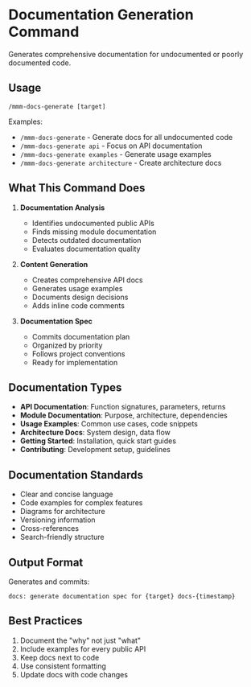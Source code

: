 # Documentation Generation Command

Generates comprehensive documentation for undocumented or poorly documented code.

## Usage

```
/mmm-docs-generate [target]
```

Examples:
- `/mmm-docs-generate` - Generate docs for all undocumented code
- `/mmm-docs-generate api` - Focus on API documentation
- `/mmm-docs-generate examples` - Generate usage examples
- `/mmm-docs-generate architecture` - Create architecture docs

## What This Command Does

1. **Documentation Analysis**
   - Identifies undocumented public APIs
   - Finds missing module documentation
   - Detects outdated documentation
   - Evaluates documentation quality

2. **Content Generation**
   - Creates comprehensive API docs
   - Generates usage examples
   - Documents design decisions
   - Adds inline code comments

3. **Documentation Spec**
   - Commits documentation plan
   - Organized by priority
   - Follows project conventions
   - Ready for implementation

## Documentation Types

- **API Documentation**: Function signatures, parameters, returns
- **Module Documentation**: Purpose, architecture, dependencies
- **Usage Examples**: Common use cases, code snippets
- **Architecture Docs**: System design, data flow
- **Getting Started**: Installation, quick start guides
- **Contributing**: Development setup, guidelines

## Documentation Standards

- Clear and concise language
- Code examples for complex features
- Diagrams for architecture
- Versioning information
- Cross-references
- Search-friendly structure

## Output Format

Generates and commits:

```
docs: generate documentation spec for {target} docs-{timestamp}
```

## Best Practices

1. Document the "why" not just "what"
2. Include examples for every public API
3. Keep docs next to code
4. Use consistent formatting
5. Update docs with code changes